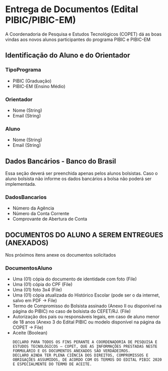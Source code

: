 # Entrega de Documentos (Edital PIBIC/PIBIC-EM)

A Coordenadoria de Pesquisa e Estudos Tecnológicos (COPET) dá as boas vindas aos novos alunos participantes do programa PIBIC e PIBIC-EM

## Identificação do Aluno e do Orientador

### TipoPrograma

- PIBIC (Graduação)
- PIBIC-EM (Ensino Médio)

### Orientador

- Nome (String)
- Email (String)

### Aluno

- Nome (String)
- Email (String)

## Dados Bancários - Banco do Brasil

Essa seção deverá ser preenchida apenas pelos alunos bolsistas. Caso o aluno bolsista não informe os dados bancários a bolsa não poderá ser implementada.

### DadosBancarios

- Número da Agência
- Número da Conta Corrente
- Comprovante de Abertura de Conta

## DOCUMENTOS DO ALUNO A SEREM ENTREGUES (ANEXADOS)

Nos próximos itens anexe os documentos solicitados

### DocumentosAluno

- Uma (01) cópia do documento de identidade com foto (File)
- Uma (01) cópia do CPF (File)
- Uma (01) foto 3x4 (File)
- Uma (01) cópia atualizada do Histórico Escolar (pode ser o da internet, salvo em PDF -> File)
- Termo de Compromisso do Bolsista assinado (Anexo II ou disponível na página do PIBIC) no caso de bolsista do CEFET/RJ. (File)
- Autorização dos pais ou responsáveis legais, em caso de aluno menor de 18 anos (Anexo 3 do Edital PIBIC ou modelo disponível na página da COPET -> File)
- Aceite (Boolean)
  ```
  DECLARO PARA TODOS OS FINS PERANTE A COORDENADORIA DE PESQUISA E ESTUDOS TECNOLÓGICOS – COPET, QUE AS INFORMAÇÕES PRESTADAS NESTE FORMULÁRIO E OS DOCUMENTOS ANEXADOS SÃO VERDADEIROS.
  DECLARO AINDA TER PLENA CIÊNCIA DOS DIREITOS, COMPROMISSOS E OBRIGAÇÕES ASSUMIDOS, DE ACORDO COM OS TERMOS DO EDITAL PIBIC 2020 E ESPECIALMENTE DO TERMO DE ACEITE.
  ```
